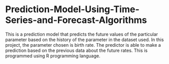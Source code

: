 # Prediction-Model-Using-Time-Series-and-Forecast-Algorithms
This is a prediction model that predicts the future values of the particular parameter based on the history of the parameter in the dataset used.
In this project, the parameter chosen is birth rate. The predictor is able to make a prediction based on the previous data about the future rates. 
This is programmed using R programming language. 
